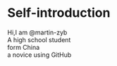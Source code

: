 # Self-introduction  
Hi,I am @martin-zyb  
A high school student  
form China  
a novice using GitHub  
